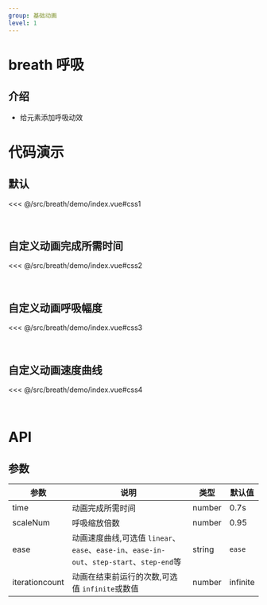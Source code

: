 ```yaml
---
group: 基础动画
level: 1
---
```


# breath 呼吸

## 介绍
* 给元素添加呼吸动效

# 代码演示

## 默认

<<< @/src/breath/demo/index.vue#css1

<br />

## 自定义动画完成所需时间

<<< @/src/breath/demo/index.vue#css2

<br />

## 自定义动画呼吸幅度

<<< @/src/breath/demo/index.vue#css3

<br />

## 自定义动画速度曲线

<<< @/src/breath/demo/index.vue#css4

<br />

# API

## 参数

| 参数       | 说明                          | 类型               | 默认值     |
| ---------- | ----------------------------- | ------------------ | ---------- |
| time       | 动画完成所需时间                 | number           | 0.7s  |
| scaleNum   | 呼吸缩放倍数                    | number | 0.95 |
| ease       | 动画速度曲线,可选值 `linear`、`ease`、`ease-in`、`ease-in-out`、`step-start`、`step-end`等 | string | `ease`     |
| iterationcount | 动画在结束前运行的次数,可选值 `infinite`或数值     | number | infinite |
<br />